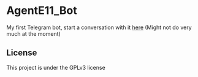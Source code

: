 # AgentE11_Bot

My first Telegram bot, start a conversation with it [here](t.me/AgentE11_Bot) (Might not do very much at the moment)

## License

This project is under the GPLv3 license
